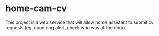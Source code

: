 # home-cam-cv
This project is a web service that will allow home assistant to submit cv requests (eg, upon ring alert, check who was at the door).
